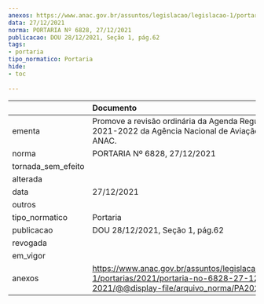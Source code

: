 ```yaml
---
anexos: https://www.anac.gov.br/assuntos/legislacao/legislacao-1/portarias/2021/portaria-no-6828-27-12-2021/@@display-file/arquivo_norma/PA2021-6828.pdf
data: 27/12/2021
norma: PORTARIA Nº 6828, 27/12/2021
publicacao: DOU 28/12/2021, Seção 1, pág.62
tags:
- portaria
tipo_normatico: Portaria
hide: 
- toc 
 
---
```


|                    | Documento                                                                                                                                        |
|:-------------------|:-------------------------------------------------------------------------------------------------------------------------------------------------|
| ementa             | Promove a revisão ordinária da Agenda Regulatória 2021-2022 da Agência Nacional de Aviação Civil - ANAC.                                         |
| norma              | PORTARIA Nº 6828, 27/12/2021                                                                                                                     |
| tornada_sem_efeito |                                                                                                                                                  |
| alterada           |                                                                                                                                                  |
| data               | 27/12/2021                                                                                                                                       |
| outros             |                                                                                                                                                  |
| tipo_normatico     | Portaria                                                                                                                                         |
| publicacao         | DOU 28/12/2021, Seção 1, pág.62                                                                                                                  |
| revogada           |                                                                                                                                                  |
| em_vigor           |                                                                                                                                                  |
| anexos             | https://www.anac.gov.br/assuntos/legislacao/legislacao-1/portarias/2021/portaria-no-6828-27-12-2021/@@display-file/arquivo_norma/PA2021-6828.pdf |